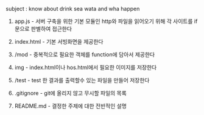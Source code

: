 subject : know about drink sea wata and wha happen

1. app.js - 서버 구축을 위한 기본 모듈인 http와 파일을 읽어오기 위해 각 사이트를 if문으로 판별하여 접근한다

2. index.html - 기본 서빙화면을 제공한다

3. /mod - 중복적으로 필요한 객체를 function에 담아서 제공한다

4. img - index.html이나 hos.html에서 필요한 이미지를 저장한다

5. /test - test 한 결과를 출력할수 있는 파일을 만들어 저장한다

6. .gitignore - git에 올리지 않고 무시할 파일의 목록

7. README.md - 결정한 주제에 대한 전반적인 설명

